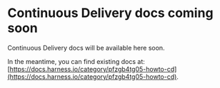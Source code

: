 # Continuous Delivery docs coming soon

Continuous Delivery docs will be available here soon.

In the meantime, you can find existing docs at: [https://docs.harness.io/category/pfzgb4tg05-howto-cd](https://docs.harness.io/category/pfzgb4tg05-howto-cd).